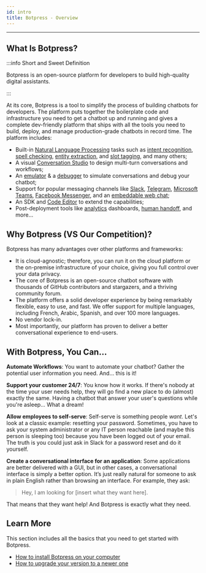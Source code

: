 ```yaml
---
id: intro
title: Botpress - Overview
---
```


---------------

## What Is Botpress?

:::info Short and Sweet Definition

Botpress is an open-source platform for developers to build high-quality digital assistants.

:::

At its core, Botpress is a tool to simplify the process of building chatbots for developers. The platform puts together the boilerplate code and infrastructure you need to get a chatbot up and running and gives a complete dev-friendly platform that ships with all the tools you need to build, deploy, and manage production-grade chatbots in record time. The platform includes:

- Built-in [Natural Language Processing](/docs/nlu/nlu-intro) tasks such as [intent recognition](/docs/nlu/intent-classification), [spell checking](/docs/nlu/spell-checking), [entity extraction](/docs/nlu/entity-extraction), and [slot tagging](/docs/nlu/slot-tagging), and many others;
- A visual [Conversation Studio](/docs/conversation-studio/conversation-studio-intro) to design multi-turn conversations and workflows;
- An [emulator](/docs/conversation-studio/tutorials/emulator) & a [debugger](/docs/intro-to-botpress/tutorials/debug) to simulate conversations and debug your chatbot;
- Support for popular messaging channels like [Slack](/docs/messaging/slack), [Telegram](/docs/messaging/telegram), [Microsoft Teams](/docs/messaging/microsoft-teams), [Facebook Messenger](/docs/messaging/facebook-messenger), and an [embeddable web chat](/docs/messaging/botpress-webchat);
- An SDK and [Code Editor](/docs/conversation-studio/code-editor/actions) to extend the capabilities;
- Post-deployment tools like [analytics](/docs/conversation-studio/analytics-overview) dashboards, [human handoff](/docs/conversation-studio/hitl-next-overview), and more...

## Why Botpress (VS Our Competition)?

Botpress has many advantages over other platforms and frameworks:

- It is cloud-agnostic; therefore, you can run it on the cloud platform or the on-premise infrastructure of your choice, giving you full control over your data privacy.
- The core of Botpress is an open-source chatbot software with thousands of GitHub contributors and stargazers, and a thriving community forum.
- The platform offers a solid developer experience by being remarkably flexible, easy to use, and fast. We offer support for multiple languages, including French, Arabic, Spanish, and over 100 more languages.
- No vendor lock-in.
- Most importantly, our platform has proven to deliver a better conversational experience to end-users.

## With Botpress, You Can...

**Automate Workflows**: You want to automate your chatbot? Gather the potential user information you need. And... this is it!

**Support your customer 24/7**: You know how it works. If there's nobody at the time your user needs help, they will go find a new place to do (almost) exactly the same. Having a chatbot that answer your user's questions while you're asleep... What a dream!

**Allow employees to self-serve**: Self-serve is something people _want_. Let's look at a classic example: resetting your password. Sometimes, you have to ask your system administrator or any IT person reachable (and maybe this person is sleeping too) because you have been logged out of your email. The truth is you could just ask in Slack for a password reset and do it yourself.

**Create a conversational interface for an application**: Some applications are better delivered with a GUI, but in other cases, a conversational interface is simply a better option. It’s just really natural for someone to ask in plain English rather than browsing an interface. For example, they ask:

> Hey, I am looking for [insert what they want here].

That means that they want help! And Botpress is exactly what they need.

## Learn More

This section includes all the basics that you need to get started with Botpress.

- [How to install Botpress on your computer](installation/installation)
- [How to upgrade your version to a newer one](update/update)